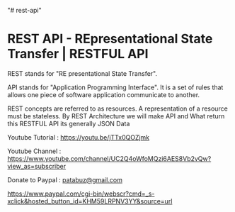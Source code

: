 "# rest-api" 

REST API - REpresentational State Transfer | RESTFUL API
========================================================

REST stands for "RE presentational State Transfer". 

API stands for "Application Programming Interface". It is a set 
of rules that allows one piece of software application communicate  to another.

REST concepts are referred to as resources. 
A representation of a resource must be stateless. 
By REST Architecture we will make API
and What return this RESTFUL API its generally JSON Data


Youtube Tutorial : https://youtu.be/jTTx0QOZjmk

Youtube Channel : https://www.youtube.com/channel/UC2Q4oWfoMQzi6AES8Vb2vQw?view_as=subscriber

Donate to Paypal : patabuz@gmail.com

https://www.paypal.com/cgi-bin/webscr?cmd=_s-xclick&hosted_button_id=KHM59LRPNV3YY&source=url

